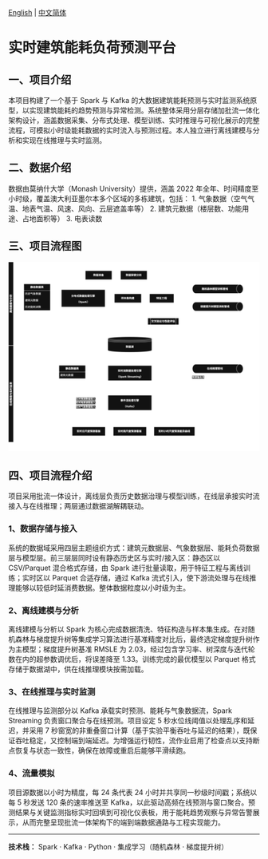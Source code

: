[English](README.md) | [中文简体](README.ch-zh.md) 

# **实时建筑能耗负荷预测平台**

## **一、项目介绍**

本项目构建了一个基于 Spark 与 Kafka 的大数据建筑能耗预测与实时监测系统原型，以实现建筑能耗的趋势预测与异常检测。系统整体采用分层存储加批流一体化架构设计，涵盖数据采集、分布式处理、模型训练、实时推理与可视化展示的完整流程，可模拟小时级能耗数据的实时流入与预测过程。本人独立进行离线建模与分析和实现在线推理与实时监测。

## **二、数据介绍**

数据由莫纳什大学（Monash University）提供，涵盖 2022 年全年、时间精度至小时级，覆盖澳大利亚墨尔本多个区域的多栋建筑，包括： 1. 气象数据（空气气温、地表气温、风速、风向、云层遮盖率等） 2. 建筑元数据（楼层数、功能用途、占地面积等） 3. 电表读数

## **三、项目流程图**

![](Image/Workflow.png)

## **四、项目流程介绍**

项目采用批流一体设计，离线层负责历史数据治理与模型训练，在线层承接实时流接入与在线推理；两层通过数据湖解耦联动。

### **1、数据存储与接入**

系统的数据域采用四层主题组织方式：建筑元数据层、气象数据层、能耗负荷数据层与模型层。前三层层同时设有静态历史区与实时/接入区：静态区以 CSV/Parquet 混合格式存储，由 Spark 进行批量读取，用于特征工程与离线训练；实时区以 Parquet 合适存储，通过 Kafka 流式引入，使下游流处理与在线推理能够以较低时延消费数据。整体数据粒度以小时级为主。

### **2、离线建模与分析**

离线建模与分析以 Spark 为核心完成数据清洗、特征构造与样本集生成。在对随机森林与梯度提升树等集成学习算法进行基准精度对比后，最终选定梯度提升树作为主模型；梯度提升树基准 RMSLE 为 2.03，经过包含学习率、树深度与迭代轮数在内的超参数调优后，将误差降至 1.33。训练完成的最优模型以 Parquet 格式存储于数据湖中，供在线推理模块按需加载。

### **3、在线推理与实时监测**

在线推理与监测部分以 Kafka 承载实时预测、能耗与气象数据流，Spark Streaming 负责窗口聚合与在线预测。项目设定 5 秒水位线阈值以处理乱序和延迟，并采用 7 秒窗宽的非重叠窗口计算（基于实验平衡吞吐与延迟的结果），既保证吞吐稳定，又控制端到端延迟。为增强运行韧性，流作业启用了检查点以支持断点恢复与状态一致性，确保在故障或重启后能够平滑续跑。

### **4、流量模拟**

项目源数据以小时为精度，每 24 条代表 24 小时并共享同一秒级时间戳；系统以每 5 秒发送 120 条的速率推送至 Kafka，以此驱动高频在线预测与窗口聚合。预测结果与关键监测指标实时回填到可视化仪表板，用于能耗趋势观察与异常告警展示，从而完整呈现批流一体架构下的端到端数据通路与工程实现能力。

---

**技术栈：** Spark · Kafka · Python · 集成学习（随机森林 · 梯度提升树）
